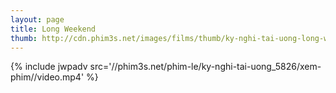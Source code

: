 ```yaml
---
layout: page
title: Long Weekend
thumb: http://cdn.phim3s.net/images/films/thumb/ky-nghi-tai-uong-long-weekend-2013.jpg
---
```

{% include jwpadv src='//phim3s.net/phim-le/ky-nghi-tai-uong_5826/xem-phim//video.mp4' %}